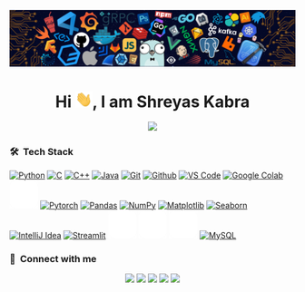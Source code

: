 <p align="center"><img src="https://raw.githubusercontent.com/KevinPatel04/KevinPatel04/master/header.png"></p>

<h1 align="center">Hi <img src="https://raw.githubusercontent.com/KevinPatel04/KevinPatel04/master/Hi.gif" width="30px">, I am Shreyas Kabra </h1>

<p align="center"><img src="https://github-readme-stats.vercel.app/api/top-langs/?username=shreyas21563&layout=compact&hide=TSQL&theme=chartreuse-dark"></p>

### 🛠 &nbsp;Tech Stack
<a href="#"><img src="https://github.com/onemarc/tech-icons/blob/main/icons/python-light.svg" width="50" alt="Python" title="Python"></a>
<a href="#"><img src="https://github.com/onemarc/tech-icons/blob/main/icons/c-light.svg" width="50" title="C"></a>
<a href="#"><img src="https://github.com/onemarc/tech-icons/blob/main/icons/cpp-light.svg" width="50" title="C++"></a>
<a href="#"><img src="https://github.com/onemarc/tech-icons/blob/main/icons/java-light.svg" width="50" title="Java"></a>
<a href="#"><img src="https://github.com/onemarc/tech-icons/blob/main/icons/git.svg" width="50" title="Git"></a>
<a href="#"><img src="https://github.com/onemarc/tech-icons/blob/main/icons/github-dark.svg" width="50" title="Github"></a>
<a href="#"><img src="https://github.com/onemarc/tech-icons/blob/main/icons/vscode-light.svg" width="50" title="VS Code"></a>
<a href="#"><img src="https://github.com/onemarc/tech-icons/blob/main/icons/googlecolaboratory-light.svg" width="50" title="Google Colab"></a>
<a href="#"><img src="https://github.com/onemarc/tech-icons/blob/main/icons/kaggle-light.svg" width="50" title="Kaggle"></a>
<a href="#"><img src="https://github.com/onemarc/tech-icons/blob/main/icons/pytorch-light.svg" width="50" title="Pytorch"></a>
<a href="#"><img src="https://github.com/onemarc/tech-icons/blob/main/icons/pandas-light.svg" width="50" title="Pandas"></a>
<a href="#"><img src="https://github.com/onemarc/tech-icons/blob/main/icons/numpy-light.svg" width="50" title="NumPy"></a>
<a href="#"><img src="https://github.com/onemarc/tech-icons/blob/main/icons/matplotlib-light.svg" width="50" title="Matplotlib"></a>
<a href="#"><img src="https://github.com/onemarc/tech-icons/blob/main/icons/seaborn-light.svg" width="50" title="Seaborn"></a>
<a href="#"><img src="https://github.com/onemarc/tech-icons/blob/main/icons/intellijidea-light.svg" width="50" title="IntelliJ Idea"></a>
<a href="#"><img src="https://github.com/onemarc/tech-icons/blob/main/icons/streamlit-light.svg" width="50" title="Streamlit"></a>
<a href="#"><img src="https://github.com/onemarc/tech-icons/blob/main/icons/huggingface-light.svg" width="50" title="Hugging Face"></a>
<a href="#"><img src="https://github.com/onemarc/tech-icons/blob/main/icons/langchain-light.svg" width="50" title="LangChain"></a>
<a href="#"><img src="https://github.com/onemarc/tech-icons/blob/main/icons/latex-light.svg" width="50" title="Latex"></a>
<a href="#"><img src="https://github.com/onemarc/tech-icons/blob/main/icons/mysql-light.svg" width="50" title="MySQL"></a>

### :link: &nbsp;Connect with me

<p align="center">
<a href="https://www.linkedin.com/in/shreyas-kabra-144b51230/"><img src="https://img.shields.io/badge/LinkedIn-0077B5?style=for-the-badge&logo=linkedin&logoColor=white"/></a>
<a href="https://www.instagram.com/shre_yas04/"><img src="https://img.shields.io/badge/Instagram-E4405F?style=for-the-badge&logo=instagram&logoColor=white"/></a>
<a href="https://codeforces.com/profile/Shreyas3134"><img src="https://img.shields.io/badge/Codeforces-445f9d?style=for-the-badge&logo=Codeforces&logoColor=white"/></a>
<a href="https://leetcode.com/u/shreyas21563/"><img src="https://img.shields.io/badge/-LeetCode-FFA116?style=for-the-badge&logo=LeetCode&logoColor=black"/></a>  
<a href="https://www.kaggle.com/shreyaskabra"><img src="https://img.shields.io/badge/Kaggle-20BEFF?style=for-the-badge&logo=Kaggle&logoColor=white"/></a>
</p>
